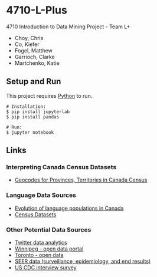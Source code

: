 # 4710-L-Plus
4710 Introduction to Data Mining Project - Team L+

* Choy, Chris
* Co, Kiefer
* Fogel, Matthew
* Garrioch, Clarke
* Martchenko, Katie

## Setup and Run

This project requires [Python](https://www.python.org/downloads/) to run.

```
# Installation:
$ pip install jupyterlab
$ pip install pandas

# Run:
$ jupyter notebook
```


## Links
### Interpreting Canada Census Datasets

* [Geocodes for Provinces, Territories in Canada Census](https://en.wikipedia.org/wiki/Standard_Geographical_Classification_code_(Canada))

### Language Data Sources

* [Evolution of language populations in Canada](https://www150.statcan.gc.ca/n1/pub/11-630-x/11-630-x2018001-eng.htm)
* [Census Datasets](https://www12.statcan.gc.ca/datasets/index-eng.cfm?Temporal=2016)

### Other Potential Data Sources

* [Twitter data analytics](https://login.uml.idm.oclc.org/login?qurl=http%3a%2f%2fdx.doi.org%2f10.1007%2f978-1-4614-9372-3)
* [Winnipeg - open data portal](https://data.winnipeg.ca/)
* [Toronto - open data](https://open.toronto.ca/catalogue/?sort=last_refreshed%20desc)
* [SEER data (surveillance, epidemiology, and end results)](https://seer.cancer.gov/data-software/)
* [US CDC interview survey](https://www.cdc.gov/nchs/nhis/nhis_questionnaires.htm)
